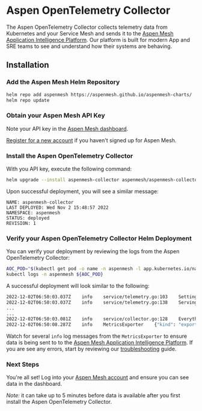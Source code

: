 # Aspen OpenTelemetry Collector

The Aspen OpenTelemetry Collector collects telemetry data from Kubernetes and your Service Mesh and sends it to the [Aspen Mesh Application Intelligence Platform](https://aspenmesh.io/). Our platform is built for modern App and SRE teams to see and understand how their systems are behaving.

## Installation

### Add the Aspen Mesh Helm Repository

```bash
helm repo add aspenmesh https://aspenmesh.github.io/aspenmesh-charts/
helm repo update
```

### Obtain your Aspen Mesh API Key

Note your API key in the [Aspen Mesh dashboard](https://console.cloud.aspenmesh.io/client).

[Register for a new account](https://console.cloud.aspenmesh.io/v1/oauth2/register) if you haven't signed up for Aspen Mesh.

### Install the Aspen OpenTelemetry Collector

With you API key, execute the following command:

```bash
helm upgrade --install aspenmesh-collector aspenmesh/aspenmesh-collector -n aspenmesh --create-namespace --set apiKey=<replace-with-your-api-key>
```

Upon successful deployment, you will see a similar message:

```console
NAME: aspenmesh-collector
LAST DEPLOYED: Wed Nov 2 15:48:57 2022
NAMESPACE: aspenmesh
STATUS: deployed
REVISION: 1
```

### Verify your Aspen OpenTelemetry Collector Helm Deployment

You can verify your deployment by reviewing the logs from the Aspen OpenTelemetry Collector: 

```bash
AOC_POD="$(kubectl get pod -o name -n aspenmesh -l app.kubernetes.io/name=aspenmesh-collector)"
kubectl logs -n aspenmesh ${AOC_POD}
```

A successful deployment will look similar to the following:

```bash
2022-12-02T06:50:03.037Z    info    service/telemetry.go:103    Setting up own telemetry...
2022-12-02T06:50:03.037Z    info    service/telemetry.go:138    Serving Prometheus metrics    {"address": ":8888", "level": "basic"}
...
...
2022-12-02T06:50:03.081Z    info    service/collector.go:128    Everything is ready. Begin running and processing data.
2022-12-02T06:50:08.287Z    info    MetricsExporter    {"kind": "exporter", "data_type": "metrics", "name": "logging", "#metrics": 214}
```

Watch for several `info` log messages from the `MetricsExporter` to ensure data is being sent to to the [Aspen Mesh Application Intelligence Platform](https://aspenmesh.io/). If you are see any errors, start by reviewing our [troubleshooting](troubleshooting.md) guide.

### Next Steps

You're all set! Log into your [Aspen Mesh account](https://console.cloud.aspenmesh.io/client) and ensure you can see data in the dashboard.

_Note:_ it can take up to 5 minutes before data is available after you first install the Aspen OpenTelemetry Collector.
